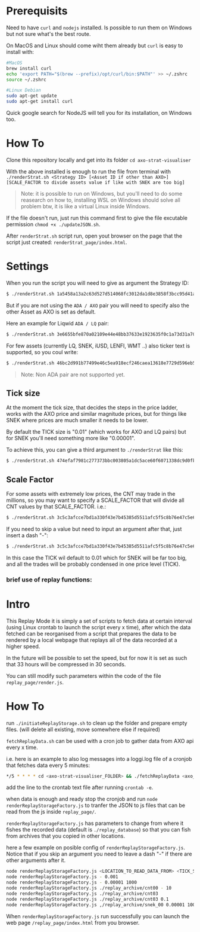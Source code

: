 # Prerequisits

Need to have `curl` and `nodejs` installed. Is possible to run them on Windows but not sure what's the best route.

On MacOS and Linux should come wiht them already but `curl` is easy to install with:

```sh
#MacOS
brew install curl
echo 'export PATH="$(brew --prefix)/opt/curl/bin:$PATH"' >> ~/.zshrc
source ~/.zshrc
```

```sh
#Linux Debian
sudo apt-get update
sudo apt-get install curl
```

Quick google search for NodeJS will tell you for its installation, on Windows too.


# How To

Clone this repository locally and get into its folder `cd axo-strat-visualiser`

With the above installed is enough to run the file from terminal with `./renderStrat.sh <Strategy ID> [<Asset ID if other than AXO>] [SCALE_FACTOR to divide assets value if like with SNEK are too big]` 

> Note: it is possible to run on Windows, but you'll need to do some reasearch on how to, installing WSL on Windows should solve all problem btw, it is like a virtual Linux inside Windows.

If the file doesn't run, just run this command first to give the file excutable permission `chmod +x ./updateJSON.sh`.

After `renderStrat.sh` script run, open yout browser on the page that the script just created: `renderStrat_page/index.html`.

# Settings

When you run the script you will need to give as argument the Strategy ID:

```sh
$ ./renderStrat.sh 1a5458a13a2c63d527d514068fc3012da1d8e3858f3bcc95d41a5643
```

But if you are not using the `ADA / AXO` pair you will need to specify also the other Asset as AXO is set as default.

Here an example for Liqwid `ADA / LQ` pair:

```sh
$ ./renderStrat.sh 3e6655bfe870a02109e44e48bb37633e1923635f0c1a73d31a708835 da8c30857834c6ae7203935b89278c532b3995245295456f993e1d244c51
```

For few assets (currently LQ, SNEK, iUSD, LENFI, WMT ..) also ticker text is supported, so you coul write:

```sh
$ ./renderStrat.sh 46bc2d991b77499e46c5ea918ecf246caea13618e7729d596eb59267 LQ
```

> Note: Non ADA pair are not supported yet.

## Tick size

At the moment the tick size, that decides the steps in the price ladder, works with the AXO price and similar magnitude prices, but for things like SNEK where prices are much smaller it needs to be lower.

By default the TICK size is "0.01" (which works for AXO and LQ pairs) but for SNEK you'll need something more like "0.00001".

To achieve this, you can give a third argument to `./renderStrat` like this:

```sh
$ ./renderStrat.sh 474efaf7981c277373bbc003805a1dc5ace60f6071338dc9d0fb7273 SNEK 0.00001
```

## Scale Factor

For some assets with extremely low prices, the CNT may trade in the millions, so you may want to specify a SCALE_FACTOR that will divide all CNT values by that SCALE_FACTOR. i.e.:

```sh
$ ./renderStrat.sh 3c5c3afcce7bd1a330f43e7b45385d5511afc5f5c8b76e47c5e6e3a5 SNEK 0.00001 1000
```

If you need to skip a value but need to input an argument after that, just insert a dash "-":
```sh
$ ./renderStrat.sh 3c5c3afcce7bd1a330f43e7b45385d5511afc5f5c8b76e47c5e6e3a5 SNEK - 1000
```
In this case the TICK wil default to 0.01 which for SNEK will be far too big, and all the trades will be probably condensed in one price level (TICK).


### brief use of replay functions:

# Intro

This Replay Mode it is simply a set of scripts to fetch data at certain interval (using Linux crontab to launch the script every x time), after which the data fetched can be reorganised from a script that prepares the data to be rendered by a local webpage that replays all of the data recorded at a higher speed.

In the future will be possible to set the speed, but for now it is set as such that 33 hours will be compressed in 30 seconds.

You can still modify such parameters within the code of the file `replay_page/render.js`.

# How To

run `./initiateReplayStorage.sh` to clean up the folder and prepare empty files. (will delete all existing, move somewhere else if required)

`fetchReplayData.sh` can be used with a cron job to gather data from AXO api every x time.

i.e. here is an example to also log messages into a loggi.log file of a cronjob that fetches data every 5 minutes:
```sh
*/5 * * * * cd <axo-strat-visualiser_FOLDER> && ./fetchReplayData <axo_strategy_ID> <CNT_ASSET_ID_or_TICKER_if_supported> > ./loggi.log 2>&1
```
add the line to the crontab text file after running `crontab -e`.

when data is enough and ready stop the cronjob and run `node renderReplayStorageFactory.js` to tranfer the JSON to js files that can be read from the js inside `replay_page/`.

`renderReplayStorageFactory.js` has parameters to change from where it fishes the recorded data (default is `./replay_database`) so that you can fish from archives that you copied in other locations.

here a few example on posible config of `renderReplayStorageFactory.js`. Notice that if you skip an argument you need to leave a dash "-" if there are other arguments after it.

```sh
node renderReplayStorageFactory.js <LOCATION_TO_READ_DATA_FROM> <TICK_SIZE> <SCALE_FACTOR>
node renderReplayStorageFactory.js - 0.001
node renderReplayStorageFactory.js - 0.00001 1000
node renderReplayStorageFactory.js ./replay_archive/cnt00 - 10
node renderReplayStorageFactory.js ./replay_archive/cnt03
node renderReplayStorageFactory.js ./replay_archive/cnt03 0.1
node renderReplayStorageFactory.js ,/replay_archive/snek_00 0.00001 1000
```

When `renderReplayStorageFactory.js` run successfully you can launch the web page `/replay_page/index.html` from you browser.